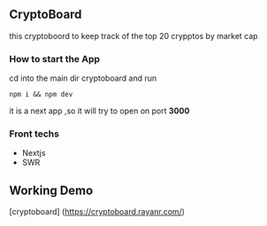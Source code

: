 ## CryptoBoard
this cryptoboord to keep track of the top 20 crypptos by market cap 

### How to start the App
cd into the main dir cryptoboard  and run
```
npm i && npm dev
```
it is a next app ,so it will try to open on port **3000**
### Front techs
* Nextjs
* SWR
## Working Demo
[cryptoboard] (https://cryptoboard.rayanr.com/)
